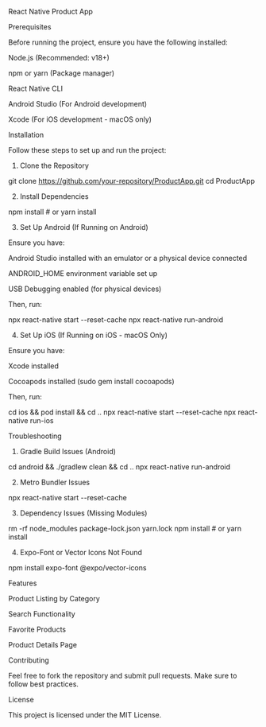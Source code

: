 React Native Product App

Prerequisites

Before running the project, ensure you have the following installed:

Node.js (Recommended: v18+)

npm or yarn (Package manager)

React Native CLI

Android Studio (For Android development)

Xcode (For iOS development - macOS only)

Installation

Follow these steps to set up and run the project:

1. Clone the Repository

git clone https://github.com/your-repository/ProductApp.git
cd ProductApp

2. Install Dependencies

npm install  # or yarn install

3. Set Up Android (If Running on Android)

Ensure you have:

Android Studio installed with an emulator or a physical device connected

ANDROID_HOME environment variable set up

USB Debugging enabled (for physical devices)

Then, run:

npx react-native start --reset-cache
npx react-native run-android

4. Set Up iOS (If Running on iOS - macOS Only)

Ensure you have:

Xcode installed

Cocoapods installed (sudo gem install cocoapods)

Then, run:

cd ios && pod install && cd ..
npx react-native start --reset-cache
npx react-native run-ios

Troubleshooting

1. Gradle Build Issues (Android)

cd android && ./gradlew clean && cd ..
npx react-native run-android

2. Metro Bundler Issues

npx react-native start --reset-cache

3. Dependency Issues (Missing Modules)

rm -rf node_modules package-lock.json yarn.lock
npm install  # or yarn install

4. Expo-Font or Vector Icons Not Found

npm install expo-font @expo/vector-icons

Features

Product Listing by Category

Search Functionality

Favorite Products

Product Details Page

Contributing

Feel free to fork the repository and submit pull requests. Make sure to follow best practices.

License

This project is licensed under the MIT License.

